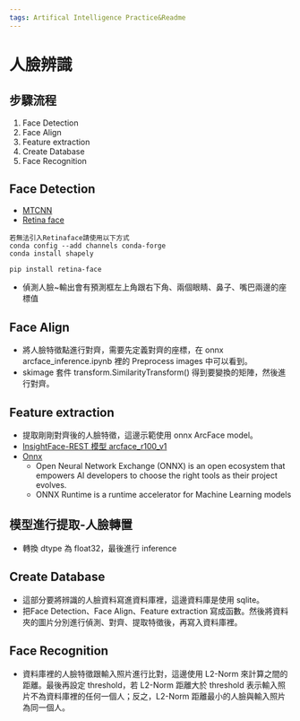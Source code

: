 ```yaml
---
tags: Artifical Intelligence Practice&Readme
---
```

# 人臉辨識
## 步驟流程
1. Face Detection
1. Face Align
1. Feature extraction
1. Create Database
1. Face Recognition
## Face Detection
* [MTCNN](https://pypi.org/project/mtcnn/)
* [Retina face](https://pypi.org/project/retinaface/)
```
若無法引入Retinaface請使用以下方式
conda config --add channels conda-forge
conda install shapely
```
`pip install retina-face`
* 偵測人臉~輸出會有預測框左上角跟右下角、兩個眼睛、鼻子、嘴巴兩邊的座標值
## Face Align
* 將人臉特徵點進行對齊，需要先定義對齊的座標，在 onnx arcface_inference.ipynb 裡的 Preprocess images 中可以看到。
* skimage 套件 transform.SimilarityTransform() 得到要變換的矩陣，然後進行對齊。
## Feature extraction
* 提取剛剛對齊後的人臉特徵，這邊示範使用 onnx ArcFace model。
* [InsightFace-REST 模型 arcface_r100_v1 ](https://github.com/SthPhoenix/InsightFace-REST)
* [Onnx](https://github.com/onnx/models/tree/master/vision/body_analysis/arcface)
    * Open Neural Network Exchange (ONNX) is an open ecosystem that empowers AI developers to choose the right tools as their project evolves.
    * ONNX Runtime is a runtime accelerator for Machine Learning models
    
    
## 模型進行提取-人臉轉置
* 轉換 dtype 為 float32，最後進行 inference

## Create Database
* 這部分要將辨識的人臉資料寫進資料庫裡，這邊資料庫是使用 sqlite。
* 把Face Detection、Face Align、Feature extraction 寫成函數。然後將資料夾的圖片分別進行偵測、對齊、提取特徵後，再寫入資料庫裡。

## Face Recognition
* 資料庫裡的人臉特徵跟輸入照片進行比對，這邊使用 L2-Norm 來計算之間的距離。最後再設定 threshold，若 L2-Norm 距離大於 threshold 表示輸入照片不為資料庫裡的任何一個人；反之，L2-Norm 距離最小的人臉與輸入照片為同一個人。


